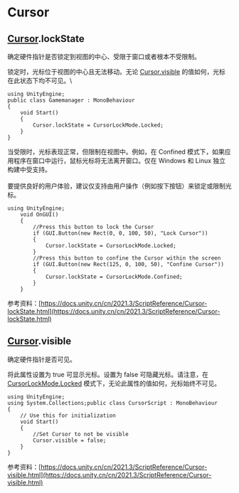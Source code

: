 # Cursor

## [Cursor](https://docs.unity.cn/cn/2021.3/ScriptReference/Cursor.html).lockState

确定硬件指针是否锁定到视图的中心、受限于窗口或者根本不受限制。

锁定时，光标位于视图的中心且无法移动。无论 [Cursor.visible](https://docs.unity.cn/cn/2021.3/ScriptReference/Cursor-visible.html) 的值如何，光标在此状态下均不可见。\


```
using UnityEngine;
public class Gamemanager : MonoBehaviour
{
    void Start()
    {
        Cursor.lockState = CursorLockMode.Locked;
    }
}
```

当受限时，光标表现正常，但限制在视图中。例如，在 Confined 模式下，如果应用程序在窗口中运行，鼠标光标将无法离开窗口。仅在 Windows 和 Linux 独立构建中受支持。\
\
要提供良好的用户体验，建议仅支持由用户操作（例如按下按钮）来锁定或限制光标。

```
using UnityEngine;
    void OnGUI()
    {
        //Press this button to lock the Cursor
        if (GUI.Button(new Rect(0, 0, 100, 50), "Lock Cursor"))
        {
            Cursor.lockState = CursorLockMode.Locked;
        }    
        //Press this button to confine the Cursor within the screen
        if (GUI.Button(new Rect(125, 0, 100, 50), "Confine Cursor"))
        {
            Cursor.lockState = CursorLockMode.Confined;
        }
    }
```

参考资料：[https://docs.unity.cn/cn/2021.3/ScriptReference/Cursor-lockState.html](https://docs.unity.cn/cn/2021.3/ScriptReference/Cursor-lockState.html)

## [Cursor](https://docs.unity.cn/cn/2021.3/ScriptReference/Cursor.html).visible



确定硬件指针是否可见。

将此属性设置为 true 可显示光标。设置为 false 可隐藏光标。请注意，在 [CursorLockMode.Locked](https://docs.unity.cn/cn/2021.3/ScriptReference/CursorLockMode.Locked.html) 模式下，无论此属性的值如何，光标始终不可见。

```
using UnityEngine;
using System.Collections;public class CursorScript : MonoBehaviour
{
    // Use this for initialization
    void Start()
    {
        //Set Cursor to not be visible
        Cursor.visible = false;
    }
}
```

参考资料：[https://docs.unity.cn/cn/2021.3/ScriptReference/Cursor-visible.html](https://docs.unity.cn/cn/2021.3/ScriptReference/Cursor-visible.html)
